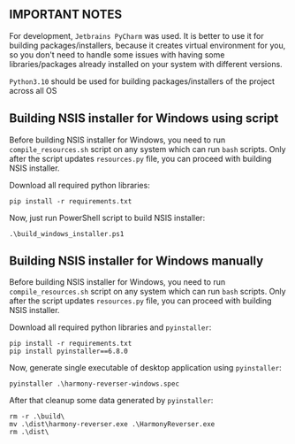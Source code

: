 <h2> IMPORTANT NOTES </h2>

For development, `Jetbrains PyCharm` was used. It is better to use it for building packages/installers, because it creates virtual environment for you, so you don't need to handle some issues with having some libraries/packages already installed on your system with different versions.

`Python3.10` should be used for building packages/installers of the project across all OS 


<h2> Building NSIS installer for Windows using script </h2>

Before building NSIS installer for Windows, you need to run `compile_resources.sh` script on any system which can run `bash` scripts. Only after the script updates `resources.py` file, you can proceed with building NSIS installer.

Download all required python libraries:

```
pip install -r requirements.txt
```

Now, just run PowerShell script to build NSIS installer:

```
.\build_windows_installer.ps1
```


<h2> Building NSIS installer for Windows manually </h2>

Before building NSIS installer for Windows, you need to run `compile_resources.sh` script on any system which can run `bash` scripts. Only after the script updates `resources.py` file, you can proceed with building NSIS installer.

Download all required python libraries and `pyinstaller`:

```
pip install -r requirements.txt
pip install pyinstaller==6.8.0
```

Now, generate single executable of desktop application using `pyinstaller`:

```
pyinstaller .\harmony-reverser-windows.spec
```

After that cleanup some data generated by `pyinstaller`: 

```
rm -r .\build\
mv .\dist\harmony-reverser.exe .\HarmonyReverser.exe
rm .\dist\
```

